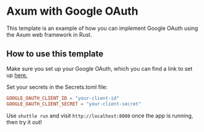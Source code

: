# Axum with Google OAuth

This template is an example of how you can implement Google OAuth using the Axum web framework in Rust.

## How to use this template

Make sure you set up your Google OAuth, which you can find a link to set up [here.](https://console.cloud.google.com/apis/dashboard)

Set your secrets in the Secrets.toml file:

```toml
GOOGLE_OAUTH_CLIENT_ID = "your-client-id"
GOOGLE_OAUTH_CLIENT_SECRET = "your-client-secret"
```

Use `shuttle run` and visit `http://localhost:8000` once the app is running, then try it out!
